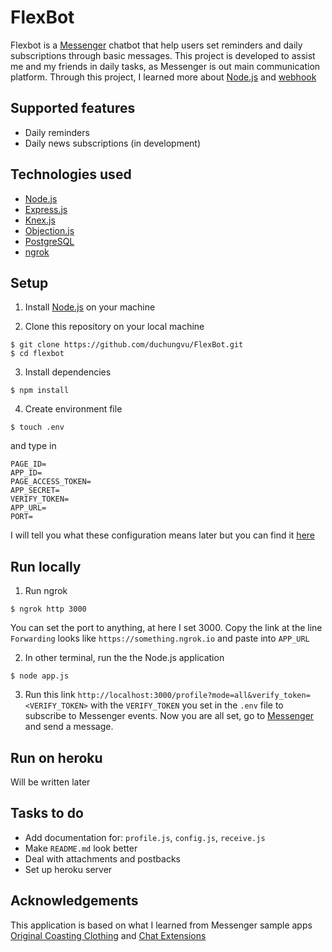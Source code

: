 # FlexBot

Flexbot is a [Messenger](https://www.messenger.com/) chatbot that help users set reminders and daily subscriptions through basic messages. This project is developed to assist me and my friends in daily tasks, as Messenger is out main communication platform. Through this project, I learned more about [Node.js](https://nodejs.org/en/) and [webhook](https://developers.facebook.com/docs/messenger-platform/webhook/)

## Supported features
- Daily reminders
- Daily news subscriptions (in development)

## Technologies used
- [Node.js](https://nodejs.org/en/)
- [Express.js](https://expressjs.com/)
- [Knex.js](https://knexjs.org/)
- [Objection.js](https://vincit.github.io/objection.js/)
- [PostgreSQL](https://knexjs.org/)
- [ngrok](https://ngrok.com/)

## Setup
1. Install [Node.js](https://nodejs.org/en/download/) on your machine

2. Clone this repository on your local machine
```
$ git clone https://github.com/duchungvu/FlexBot.git
$ cd flexbot
```

3. Install dependencies
```
$ npm install
```

4. Create environment file
```
$ touch .env
```
and type in
```
PAGE_ID=
APP_ID=
PAGE_ACCESS_TOKEN=
APP_SECRET=
VERIFY_TOKEN=
APP_URL=
PORT=
```
I will tell you what these configuration means later but you can find it [here](https://developers.facebook.com/docs/messenger-platform/getting-started/app-setup)


## Run locally
1. Run ngrok
```
$ ngrok http 3000
```
You can set the port to anything, at here I set 3000. Copy the link at the line `Forwarding` looks like `https://something.ngrok.io` and paste into `APP_URL`

2. In other terminal, run the the Node.js application
```
$ node app.js
```

3. Run this link `http://localhost:3000/profile?mode=all&verify_token=<VERIFY_TOKEN>` with the `VERIFY_TOKEN` you set in the `.env` file to subscribe to Messenger events. Now you are all set, go to [Messenger](https://www.messenger.com/) and send a message.

## Run on heroku

Will be written later

## Tasks to do
- Add documentation for: `profile.js`, `config.js`, `receive.js`
- Make `README.md` look better
- Deal with attachments and postbacks
- Set up heroku server


## Acknowledgements
This application is based on what I learned from Messenger sample apps [Original Coasting Clothing](https://github.com/fbsamples/original-coast-clothing) and [Chat Extensions](https://github.com/fbsamples/messenger-bot-samples/tree/master/chat-extensions)
